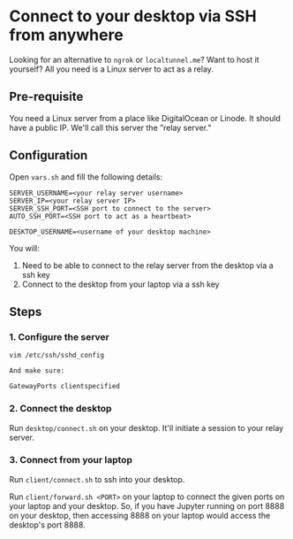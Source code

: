 # Connect to your desktop via SSH from anywhere

Looking for an alternative to `ngrok` or `localtunnel.me`? Want to host it yourself? All you need is a Linux server to act as a relay.

## Pre-requisite

You need a Linux server from a place like DigitalOcean or Linode. It should have a public IP. We'll call this server the "relay server."

## Configuration

Open `vars.sh` and fill the following details:

```
SERVER_USERNAME=<your relay server username> 
SERVER_IP=<your relay server IP>
SERVER_SSH_PORT=<SSH port to connect to the server>
AUTO_SSH_PORT=<SSH port to act as a heartbeat>

DESKTOP_USERNAME=<username of your desktop machine>
```

You will:

1. Need to be able to connect to the relay server from the desktop via a ssh key
1. Connect to the desktop from your laptop via a ssh key

## Steps

### 1. Configure the server

```
vim /etc/ssh/sshd_config

And make sure:

GatewayPorts clientspecified
```

### 2. Connect the desktop

Run `desktop/connect.sh` on your desktop. It'll initiate a session to your relay server.

### 3. Connect from your laptop

Run `client/connect.sh` to ssh into your desktop.

Run `client/forward.sh <PORT>` on your laptop to connect the given ports on your laptop and your desktop. So, if you have Jupyter running on port 8888 on your desktop, then accessing 8888 on your laptop would access the desktop's port 8888.

